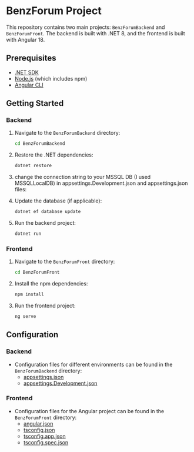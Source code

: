 # BenzForum Project

This repository contains two main projects: `BenzForumBackend` and `BenzForumFront`. The backend is built with .NET 8, and the frontend is built with Angular 18.

## Prerequisites

- [.NET SDK](https://dotnet.microsoft.com/download)
- [Node.js](https://nodejs.org/) (which includes npm)
- [Angular CLI](https://angular.io/cli)

## Getting Started

### Backend

1. Navigate to the `BenzForumBackend` directory:

    ```sh
    cd BenzForumBackend
    ```

2. Restore the .NET dependencies:

    ```sh
    dotnet restore
    ```

3. change the connection string to your MSSQL DB (I used MSSQLLocalDB) in appsettings.Development.json and appsettings.json files:

4. Update the database (if applicable):

    ```sh
    dotnet ef database update
    ```

5. Run the backend project:

    ```sh
    dotnet run
    ```

### Frontend

1. Navigate to the `BenzForumFront` directory:

    ```sh
    cd BenzForumFront
    ```

2. Install the npm dependencies:

    ```sh
    npm install
    ```

3. Run the frontend project:

    ```sh
    ng serve
    ```

## Configuration

### Backend

- Configuration files for different environments can be found in the `BenzForumBackend` directory:
  - [appsettings.json](BenzForumBackend/appsettings.json)
  - [appsettings.Development.json](BenzForumBackend/appsettings.Development.json)

### Frontend

- Configuration files for the Angular project can be found in the `BenzForumFront` directory:
  - [angular.json](BenzForumFront/angular.json)
  - [tsconfig.json](BenzForumFront/tsconfig.json)
  - [tsconfig.app.json](BenzForumFront/tsconfig.app.json)
  - [tsconfig.spec.json](BenzForumFront/tsconfig.spec.json)
